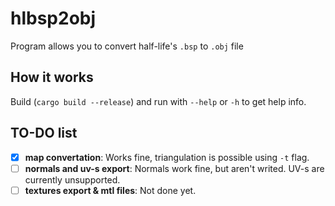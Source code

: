 # hlbsp2obj
Program allows you to convert half-life's `.bsp` to `.obj` file
## How it works
Build (`cargo build --release`) and run with `--help` or `-h` to get help info.
## TO-DO list
- [x] **map convertation**: Works fine, triangulation is possible using `-t` flag. 
- [ ] **normals and uv-s export**: Normals work fine, but aren't writed. UV-s are currently unsupported.
- [ ] **textures export & mtl files**: Not done yet.
